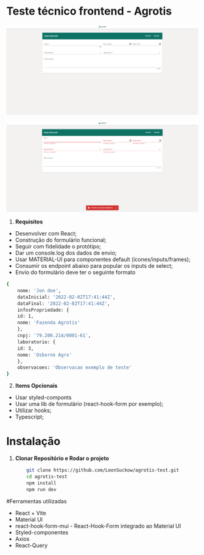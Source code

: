 # Teste técnico frontend - Agrotis

![Formulario](https://github.com/LeonSuckow/agrotis-test/blob/main/src/assets/print_form.png?raw=true)

![Formulario](https://github.com/LeonSuckow/agrotis-test/blob/main/src/assets/print_form_invalid.png?raw=true)

1. **Requisitos**

- Desenvolver com React;
- Construção do formulário funcional;
- Seguir com fidelidade o protótipo;
- Dar um console.log dos dados de envio;
- Usar MATERIAL-UI para componentes default (ícones/inputs/frames);
- Consumir os endpoint abaixo para popular os inputs de select;
- Envio do formulário deve ter o seguinte formato

```bash
{
    nome: 'Jon doe',
    dataInicial: '2022-02-02T17:41:44Z',
    dataFinal: '2022-02-02T17:41:44Z',
    infosPropriedade: {
    id: 1,
    nome: 'Fazenda Agrotis'
    },
    cnpj: '79.200.214/0001-61',
    laboratorio: {
    id: 3,
    nome: 'Osborne Agro'
    },
    observacoes: 'Observacao exemplo de teste'
}

```

2. **Items Opcionais**

- Usar styled-componts
- Usar uma lib de formulário (react-hook-form por exemplo);
- Utilizar hooks;
- Typescript;

# Instalação

1. **Clonar Repositório e Rodar o projeto**
   ```bash
       git clone https://github.com/LeonSuckow/agrotis-test.git
       cd agrotis-test
       npm install
       npm run dev
   ```

#Ferramentas utilizadas

- React + Vite
- Material UI
- react-hook-form-mui - React-Hook-Form integrado ao Material UI
- Styled-componentes
- Axios
- React-Query
